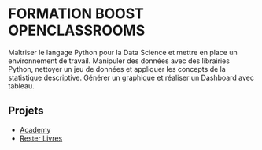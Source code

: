 # FORMATION BOOST OPENCLASSROOMS

Maîtriser le langage Python pour la Data Science et mettre en place un environnement de travail. Manipuler des données avec des librairies Python, nettoyer un jeu de données et appliquer les concepts de la statistique descriptive. Générer un graphique et réaliser un Dashboard avec tableau.

## Projets

- [Academy](https://github.com/MrMican/Portfolio_Data_Analyst/tree/main/Projets/P1_Academy)
- [Rester Livres](https://github.com/MrMican/Portfolio_Data_Analyst/tree/main/Projets/P2_Rester_livres)
